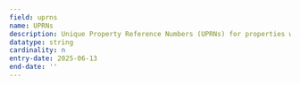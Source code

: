 ```yaml
---
field: uprns
name: UPRNs
description: Unique Property Reference Numbers (UPRNs) for properties within the site boundary
datatype: string
cardinality: n
entry-date: 2025-06-13
end-date: ''
---
```

